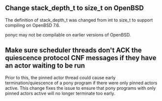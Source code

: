 ## Change stack_depth_t to size_t on OpenBSD

The definition of stack_depth_t was changed from int to size_t to support compiling on OpenBSD 7.6.

ponyc may not be compilable on earlier versions of OpenBSD.

## Make sure scheduler threads don't ACK the quiescence protocol CNF messages if they have an actor waiting to be run

Prior to this, the pinned actor thread could cause early termination/quiescence of a pony program if there were only pinned actors active. This change fixes the issue to ensure that pony programs with only pinned actors active will no longer terminate too early.

